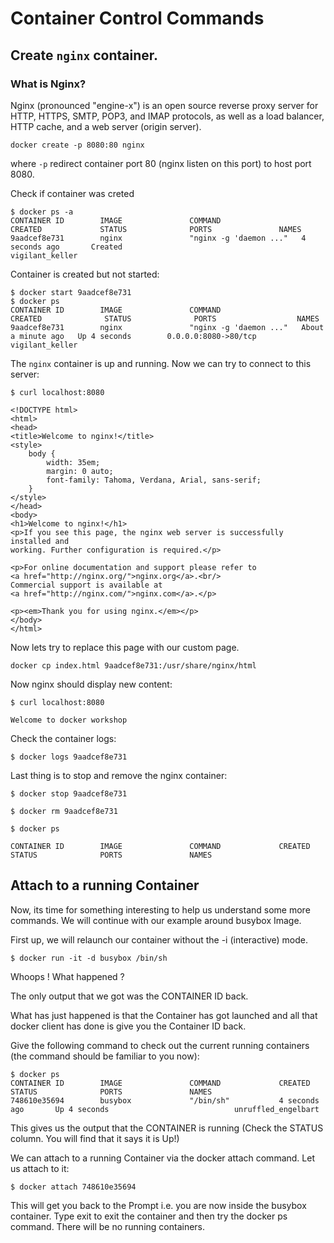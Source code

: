 # Container Control Commands

## Create `nginx` container.

### What is Nginx?

Nginx (pronounced "engine-x") is an open source reverse proxy server for HTTP, HTTPS, SMTP, POP3, and IMAP protocols, as well as a load balancer, HTTP cache, and a web server (origin server).


```
docker create -p 8080:80 nginx
```

where `-p` redirect container port 80 (nginx listen on this port) to host port 8080.

Check if container was creted 

```
$ docker ps -a
CONTAINER ID        IMAGE               COMMAND                  CREATED             STATUS              PORTS               NAMES
9aadcef8e731        nginx               "nginx -g 'daemon ..."   4 seconds ago       Created                                 vigilant_keller
```

Container is created but not started:

```
$ docker start 9aadcef8e731
$ docker ps
CONTAINER ID        IMAGE               COMMAND                  CREATED              STATUS              PORTS                  NAMES
9aadcef8e731        nginx               "nginx -g 'daemon ..."   About a minute ago   Up 4 seconds        0.0.0.0:8080->80/tcp   vigilant_keller

```
The `nginx` container is up and running. Now we can try to connect to this server:

```
$ curl localhost:8080

<!DOCTYPE html>
<html>
<head>
<title>Welcome to nginx!</title>
<style>
    body {
        width: 35em;
        margin: 0 auto;
        font-family: Tahoma, Verdana, Arial, sans-serif;
    }
</style>
</head>
<body>
<h1>Welcome to nginx!</h1>
<p>If you see this page, the nginx web server is successfully installed and
working. Further configuration is required.</p>

<p>For online documentation and support please refer to
<a href="http://nginx.org/">nginx.org</a>.<br/>
Commercial support is available at
<a href="http://nginx.com/">nginx.com</a>.</p>

<p><em>Thank you for using nginx.</em></p>
</body>
</html>

```

Now lets try to replace this page with our custom page.

```
docker cp index.html 9aadcef8e731:/usr/share/nginx/html
```

Now nginx should display new content:

```
$ curl localhost:8080

Welcome to docker workshop
```

Check the container logs:

```
$ docker logs 9aadcef8e731
```

Last thing is to stop and remove the nginx container:

```
$ docker stop 9aadcef8e731

$ docker rm 9aadcef8e731

$ docker ps 

CONTAINER ID        IMAGE               COMMAND             CREATED             STATUS              PORTS               NAMES

```

## Attach to a running Container

Now, its time for something interesting to help us understand some more commands. We will continue with our example around busybox Image.

First up, we will relaunch our container without the -i (interactive) mode.

```
$ docker run -it -d busybox /bin/sh
```

Whoops ! What happened ?

The only output that we got was the CONTAINER ID back.

What has just happened is that the Container has got launched and all that docker client has done is give you the Container ID back.

Give the following command to check out the current running containers (the command should be familiar to you now):
```
$ docker ps
CONTAINER ID        IMAGE               COMMAND             CREATED             STATUS              PORTS               NAMES
748610e35694        busybox             "/bin/sh"           4 seconds ago       Up 4 seconds                            unruffled_engelbart
```
This gives us the output that the CONTAINER is running (Check the STATUS column. You will find that it says it is Up!)

We can attach to a running Container via the docker attach command. Let us attach to it:
```
$ docker attach 748610e35694
```
This will get you back to the Prompt i.e. you are now inside the busybox container. Type exit to exit the container and then try the docker ps command. There will be no running containers.
